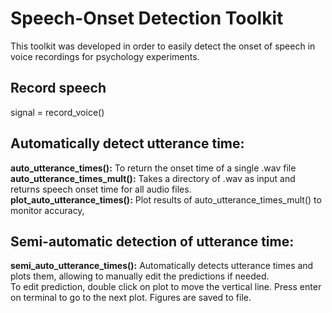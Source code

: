 # Speech-Onset Detection Toolkit
This toolkit was developed in order to easily detect the onset of speech in voice recordings for psychology experiments.

## Record speech
signal = record_voice()


## Automatically detect utterance time:
**auto_utterance_times():** To return the onset time of a single .wav file <br>
**auto_utterance_times_mult():** Takes a directory of .wav as input and returns speech onset time for all audio files.<br>
**plot_auto_utterance_times():** Plot results of auto_utterance_times_mult() to monitor accuracy,

## Semi-automatic detection of utterance time:
**semi_auto_utterance_times():** Automatically detects utterance times and plots them, allowing to manually edit the predictions if needed. <br>
To edit prediction, double click on plot to move the vertical line. Press enter on terminal to go to the next plot.
Figures are saved to file.



